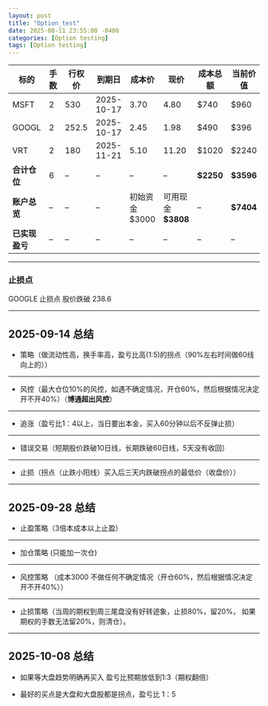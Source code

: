 ```yaml
---
layout: post
title: "Option_test"
date: 2025-08-11 23:55:00 -0400
categories: [Option testing]
tags: [Option testing]
---
```


| 标的        | 手数 | 行权价   | 到期日        | 成本价        | 现价             | 成本总额      | 当前价值      | 浮盈亏       | 仓位占比  |
| --------- | -- | ----- | ---------- | ---------- | -------------- | --------- | --------- | --------- | ----- |
| MSFT      | 2  | 530   | 2025-10-17 | 3.70       | 4.80           | $740      | $960      | +220      | 15.5% |
| GOOGL     | 2  | 252.5 | 2025-10-17 | 2.45       | 1.98           | $490      | $396      | -94       | 6.4%  |
| VRT       | 2  | 180   | 2025-11-21 | 5.10       | 11.20          | $1020     | $2240     | +1220     | 36.4% |
| **合计仓位**  | 6  | –     | –          | –          | –              | **$2250** | **$3596** | **+1346** | 58.3% |
| **账户总览**  | –  | –     | –          | 初始资金 $3000 | 可用现金 **$3808** | –         | **$7404** | **+4404** | –     |
| **已实现盈亏** | –  | –     | –          | –          | –              | –         | –         | **$3836** | –     |








---
### 止损点

GOOGLE 止损点 股价跌破 238.6

---

## **2025-09-14 总结**

- 策略（做流动性高，换手率高，盈亏比高(1:5)的拐点（90%左右时间做60线向上的））
---
- 风控（最大仓位10%的风控，如遇不确定情况，开仓60%，然后根据情况决定开不开40%）（**博通超出风控**）
---
- 追涨（盈亏比1：4以上，当日要出本金，买入60分钟以后不反弹止损）
---
- 错误交易（短期股价跌破10日线，长期跌破60日线，5天没有收回）
---
- 止损（拐点（止跌小阳线）买入后三天内跌破拐点的最低价（收盘价））
---



## **2025-09-28 总结**

- 止盈策略（3倍本成本以上止盈）

---

- 加仓策略 (只能加一次仓)

---

- 风控策略 （成本3000 不做任何不确定情况（开仓60%，然后根据情况决定开不开40%））

---

- 止损策略（当周的期权到周三尾盘没有好转迹象，止损80%，留20%， 如果期权的手数无法留20%，则清仓）。

---

## **2025-10-08 总结**

- 如果等大盘趋势明确再买入 盈亏比预期放低到1:3（期权翻倍）

- 最好的买点是大盘和大盘股都是拐点，盈亏比 1：5
